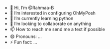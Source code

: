 - 👋 Hi, I’m @Rahmaa-B
- 👀 I’m interested in configuring OhMyPosh
- 🌱 I’m currently learning python
- 💞️ I’m looking to collaborate on anything
- 📫 How to reach me send me a text if possible
- 😄 Pronouns: ...
- ⚡ Fun fact: ...

<!---
Rahmaa-B/Rahmaa-B is a ✨ special ✨ repository because its `README.md` (this file) appears on your GitHub profile.
You can click the Preview link to take a look at your changes.
--->
